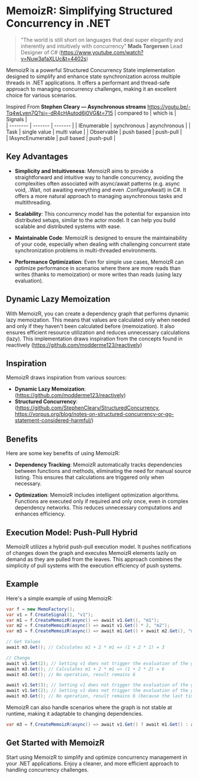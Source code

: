 # MemoizR: Simplifying Structured Concurrency in .NET

> "The world is still short on languages that deal super elegantly and inherently and intuitively with concurrency" **Mads Torgersen** Lead Designer of C# (https://www.youtube.com/watch?v=Nuw3afaXLUc&t=4402s)

MemoizR is a powerful Structured Concurrency State implementation designed to simplify and enhance state synchronization across multiple threads in .NET applications. It offers a performant and thread-safe approach to managing concurrency challenges, making it an excellent choice for various scenarios.

Inspired From **Stephen Cleary — Asynchronous streams** https://youtu.be/-Tq4wLyen7Q?si=-dR4cHAutod6i0VG&t=715
| compared to      | which is     | Signals      |    
| --------         | -------      | -------      |
| IEnumerable      | synchronous  | asynchronous |
| Task             | single value | multi value  |
| Observable       | push based   | push-pull    |  
| IAsyncEnumerable | pull based   | push-pull    |

## Key Advantages

- **Simplicity and Intuitiveness**: MemoizR aims to provide a straightforward and intuitive way to handle concurrency, avoiding the complexities often associated with async/await patterns (e.g. async void, .Wait, not awaiting everything and even .ConfigureAwait) in C#. It offers a more natural approach to managing asynchronous tasks and multithreading.

- **Scalability**: This concurrency model has the potential for expansion into distributed setups, similar to the actor model. It can help you build scalable and distributed systems with ease.

- **Maintainable Code**: MemoizR is designed to ensure the maintainability of your code, especially when dealing with challenging concurrent state synchronization problems in multi-threaded environments.

- **Performance Optimization**: Even for simple use cases, MemoizR can optimize performance in scenarios where there are more reads than writes (thanks to memoization) or more writes than reads (using lazy evaluation).

## Dynamic Lazy Memoization

With MemoizR, you can create a dependency graph that performs dynamic lazy memoization. This means that values are calculated only when needed and only if they haven't been calculated before (memoization). It also ensures efficient resource utilization and reduces unnecessary calculations (lazy). This implementation draws inspiration from the concepts found in reactively (https://github.com/modderme123/reactively)

## Inspiration

MemoizR draws inspiration from various sources:

- **Dynamic Lazy Memoization**:  (https://github.com/modderme123/reactively)
- **Structured Concurrency**: (https://github.com/StephenCleary/StructuredConcurrency, https://vorpus.org/blog/notes-on-structured-concurrency-or-go-statement-considered-harmful/)

##  Benefits
Here are some key benefits of using MemoizR:

- **Dependency Tracking**: MemoizR automatically tracks dependencies between functions and methods, eliminating the need for manual source listing. This ensures that calculations are triggered only when necessary.

- **Optimization**: MemoizR includes intelligent optimization algorithms. Functions are executed only if required and only once, even in complex dependency networks. This reduces unnecessary computations and enhances efficiency.

## Execution Model: Push-Pull Hybrid

MemoizR utilizes a hybrid push-pull execution model. It pushes notifications of changes down the graph and executes MemoizR elements lazily on demand as they are pulled from the leaves. This approach combines the simplicity of pull systems with the execution efficiency of push systems.

## Example

Here's a simple example of using MemoizR:

```csharp
var f = new MemoFactory();
var v1 = f.CreateSignal(1, "v1");
var m1 = f.CreateMemoizR(async() => await v1.Get(), "m1");
var m2 = f.CreateMemoizR(async() => await v1.Get() * 2, "m2");
var m3 = f.CreateMemoizR(async() => await m1.Get() + await m2.Get(), "m3");

// Get Values
await m3.Get(); // Calculates m1 + 2 * m1 => (1 + 2 * 1) = 3

// Change
await v1.Set(2); // Setting v1 does not trigger the evaluation of the graph
await m3.Get(); // Calculates m1 + 2 * m1 => (1 + 2 * 2) = 6
await m3.Get(); // No operation, result remains 6

await v1.Set(3); // Setting v1 does not trigger the evaluation of the graph
await v1.Set(2); // Setting v1 does not trigger the evaluation of the graph
await m3.Get(); // No operation, result remains 6 (because the last time the graph was evaluated, v1 was already 2)
```

MemoizR can also handle scenarios where the graph is not stable at runtime, making it adaptable to changing dependencies.

```cs
var m3 = f.CreateMemoizR(async() => await v1.Get() ? await m1.Get() : await m2.Get());
```

## Get Started with MemoizR

Start using MemoizR to simplify and optimize concurrency management in your .NET applications. Enjoy a cleaner, and more efficient approach to handling concurrency challenges.